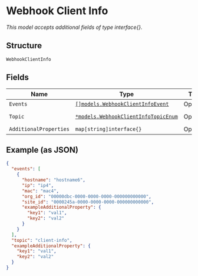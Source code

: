 
# Webhook Client Info

*This model accepts additional fields of type interface{}.*

## Structure

`WebhookClientInfo`

## Fields

| Name | Type | Tags | Description |
|  --- | --- | --- | --- |
| `Events` | [`[]models.WebhookClientInfoEvent`](../../doc/models/webhook-client-info-event.md) | Optional | - |
| `Topic` | [`*models.WebhookClientInfoTopicEnum`](../../doc/models/webhook-client-info-topic-enum.md) | Optional | enum: `client-info` |
| `AdditionalProperties` | `map[string]interface{}` | Optional | - |

## Example (as JSON)

```json
{
  "events": [
    {
      "hostname": "hostname6",
      "ip": "ip4",
      "mac": "mac4",
      "org_id": "00000dbc-0000-0000-0000-000000000000",
      "site_id": "0000245a-0000-0000-0000-000000000000",
      "exampleAdditionalProperty": {
        "key1": "val1",
        "key2": "val2"
      }
    }
  ],
  "topic": "client-info",
  "exampleAdditionalProperty": {
    "key1": "val1",
    "key2": "val2"
  }
}
```

